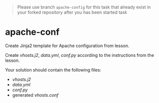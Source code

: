 >Please use branch ```apache-config``` for this task that already exist in your forked repository after you has been started task
# apache-conf

Create Jinja2 template for Apache configuration from lesson.

Create _vhosts.j2_, _data.yml_, _conf.py_ according to the instructions from the lesson.

Your solution should contain  the following files:
- _vhosts.j2_
- _data.yml_
- _conf.py_
- generated _vhosts.conf_ 
